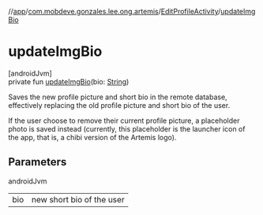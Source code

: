 //[app](../../../index.md)/[com.mobdeve.gonzales.lee.ong.artemis](../index.md)/[EditProfileActivity](index.md)/[updateImgBio](update-img-bio.md)

# updateImgBio

[androidJvm]\
private fun [updateImgBio](update-img-bio.md)(bio: [String](https://kotlinlang.org/api/latest/jvm/stdlib/kotlin/-string/index.html))

Saves the new profile picture and short bio in the remote database, effectively replacing the old profile picture and short bio of the user.

If the user choose to remove their current profile picture, a placeholder photo is saved instead (currently, this placeholder is the launcher icon of the app, that is, a chibi version of the Artemis logo).

## Parameters

androidJvm

| | |
|---|---|
| bio | new short bio of the user |
